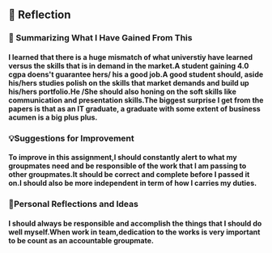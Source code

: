  <h2>🌟 Reflection</h2>  
 <h3> 📘 Summarizing What I Have Gained From This </h3>
<h4>I learned that there is a huge mismatch of what universtiy have learned versus the 
skills that is in demand in the market.A student gaining 4.0 cgpa doens't guarantee 
hers/ his a good job.A good student should, aside his/hers studies polish on the skills
  that market demands and build up his/hers portfolio.He /She should also honing on the soft
  skills like communication and presentation skills.The biggest surprise I get from the papers is that as an IT graduate,
a graduate with some extent of business acumen is a big plus plus.</h4>

 <h3>💡Suggestions for Improvement </h3>
<h4>To improve in this assignment,I should constantly alert to what my groupmates need and
be responsible of the work that I am passing to other groupmates.It should be correct and complete
  before I passed it on.I should also be more independent in term of how I carries my duties.
</h4>

 <h3> 🤔Personal Reflections and Ideas  </h3>
<h4> I should always be responsible and accomplish the things that I should do well myself.When 
  work in team,dedication to the works is very important to be count as an accountable groupmate.
</h4>
